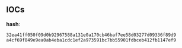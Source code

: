 
## IOCs

__hash__:

```text
32ea41ff050f09d0b92967588a131e0a170cb46baf7ee58d03277d09336f89d9
a4cf69f849e9ea0ab4eba1cdc1ef2a973591bc7bb55901fdbceb412fb1147ef9
```